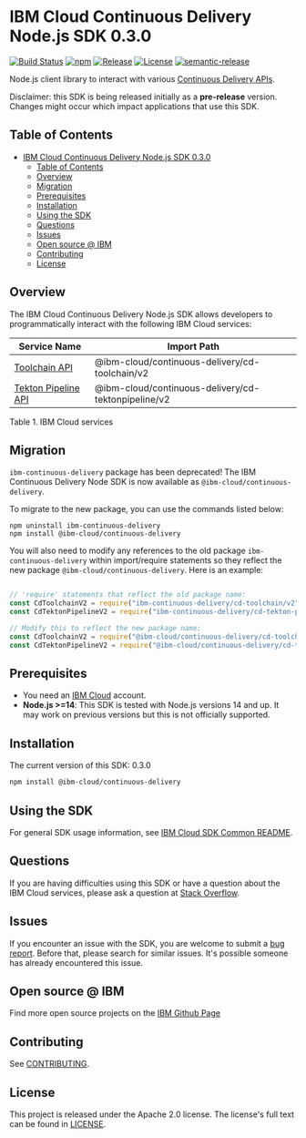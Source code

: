 
# IBM Cloud Continuous Delivery Node.js SDK 0.3.0

[![Build Status](https://app.travis-ci.com/IBM/continuous-delivery-node-sdk.svg?branch=main)](https://app.travis-ci.com/github/IBM/continuous-delivery-node-sdk)
[![npm](https://img.shields.io/npm/v/@ibm-cloud/continuous-delivery)](https://npmjs.com/package/@ibm-cloud/continuous-delivery)
[![Release](https://img.shields.io/github/v/release/IBM/continuous-delivery-node-sdk)](https://github.com/IBM/continuous-delivery-node-sdk/releases/latest)
[![License](https://img.shields.io/badge/License-Apache%202.0-blue.svg)](https://opensource.org/licenses/Apache-2.0)
[![semantic-release](https://img.shields.io/badge/%20%20%F0%9F%93%A6%F0%9F%9A%80-semantic--release-e10079.svg)](https://github.com/semantic-release/semantic-release)

Node.js client library to interact with various [Continuous Delivery APIs](https://cloud.ibm.com/apidocs?category=continuous-delivery).

Disclaimer: this SDK is being released initially as a **pre-release** version.
Changes might occur which impact applications that use this SDK.

## Table of Contents

<!--
  The TOC below is generated using the `markdown-toc` node package.

      https://github.com/jonschlinkert/markdown-toc

  You should regenerate the TOC after making changes to this file.

      npx markdown-toc -i README.md
  -->

<!-- toc -->

- [IBM Cloud Continuous Delivery Node.js SDK 0.3.0](#ibm-cloud-continuous-delivery-nodejs-sdk-v030)
  - [Table of Contents](#table-of-contents)
  - [Overview](#overview)
  - [Migration](#migration)
  - [Prerequisites](#prerequisites)
  - [Installation](#installation)
  - [Using the SDK](#using-the-sdk)
  - [Questions](#questions)
  - [Issues](#issues)
  - [Open source @ IBM](#open-source--ibm)
  - [Contributing](#contributing)
  - [License](#license)

<!-- tocstop -->

<!-- --------------------------------------------------------------- -->
## Overview

The IBM Cloud Continuous Delivery Node.js SDK allows developers to programmatically interact with the following
IBM Cloud services:

Service Name | Import Path
--- | ---
[Toolchain API](https://cloud.ibm.com/apidocs/toolchain?code=node) | @ibm-cloud/continuous-delivery/cd-toolchain/v2
[Tekton Pipeline API](https://cloud.ibm.com/apidocs/tekton-pipeline?code=node) | @ibm-cloud/continuous-delivery/cd-tektonpipeline/v2

Table 1. IBM Cloud services

<!-- --------------------------------------------------------------- -->
## Migration

`ibm-continuous-delivery` package has been deprecated! 
The IBM Continuous Delivery Node SDK is now available as `@ibm-cloud/continuous-delivery`.

To migrate to the new package, you can use the commands listed below:

```
npm uninstall ibm-continuous-delivery
npm install @ibm-cloud/continuous-delivery
```

You will also need to modify any references to the old package `ibm-continuous-delivery` within import/require statements so they reflect the new package `@ibm-cloud/continuous-delivery`.  Here is an example:

```javascript

// 'require' statements that reflect the old package name:
const CdToolchainV2 = require("ibm-continuous-delivery/cd-toolchain/v2");
const CdTektonPipelineV2 = require("ibm-continuous-delivery/cd-tekton-pipeline/v2");

// Modify this to reflect the new package name:
const CdToolchainV2 = require("@ibm-cloud/continuous-delivery/cd-toolchain/v2");
const CdTektonPipelineV2 = require("@ibm-cloud/continuous-delivery/cd-tekton-pipeline/v2");

```

## Prerequisites

- You need an [IBM Cloud][ibm-cloud-onboarding] account.
- **Node.js >=14**: This SDK is tested with Node.js versions 14 and up. It may work on previous versions but this is not officially supported.

[ibm-cloud-onboarding]: http://cloud.ibm.com/registration

## Installation

The current version of this SDK: 0.3.0

```sh
npm install @ibm-cloud/continuous-delivery
```

## Using the SDK

For general SDK usage information, see [IBM Cloud SDK Common README](https://github.com/IBM/ibm-cloud-sdk-common/blob/main/README.md).

## Questions

If you are having difficulties using this SDK or have a question about the IBM Cloud services,
please ask a question at
[Stack Overflow](http://stackoverflow.com/questions/ask?tags=ibm-cloud).

## Issues

If you encounter an issue with the SDK, you are welcome to submit
a [bug report](https://github.com/IBM/continuous-delivery-node-sdk/issues).
Before that, please search for similar issues. It's possible someone has
already encountered this issue.

## Open source @ IBM

Find more open source projects on the [IBM Github Page](http://ibm.github.io/)

## Contributing

See [CONTRIBUTING](CONTRIBUTING.md).

## License

This project is released under the Apache 2.0 license.
The license's full text can be found in
[LICENSE](LICENSE).
